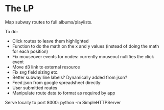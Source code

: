 # The LP

Map subway routes to full albums/playlists.

To do:

* Click routes to leave them highlighted
* Function to do the math on the x and y values (instead of doing the math for each position)
* Fix mouseover events for nodes: currently mouseout nullifies the click event
* Move d3 link to external resource
* Fix svg field sizing etc.
* Better subway line labels? Dynamically added from json?
* Feed json from google spreadsheet directly
* User submitted routes
* Manipulate route data to format as required by app

Serve locally to port 8000: python -m SimpleHTTPServer